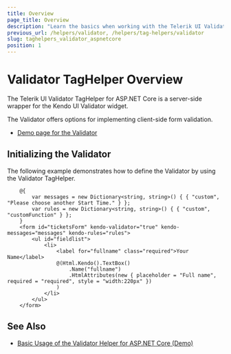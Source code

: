 ```yaml
---
title: Overview
page_title: Overview
description: "Learn the basics when working with the Telerik UI Validator for ASP.NET Core (MVC 6 or ASP.NET Core MVC)."
previous_url: /helpers/validator, /helpers/tag-helpers/validator
slug: taghelpers_validator_aspnetcore
position: 1
---
```


# Validator TagHelper Overview

The Telerik UI Validator TagHelper for ASP.NET Core is a server-side wrapper for the Kendo UI Validator widget.

The Validator offers options for implementing client-side form validation.

* [Demo page for the Validator](https://demos.telerik.com/aspnet-core/validator)

## Initializing the Validator

The following example demonstrates how to define the Validator by using the Validator TagHelper.

		@{
			var messages = new Dictionary<string, string>() { { "custom", "Please choose another Start Time." } };
			var rules = new Dictionary<string, string>() { { "custom", "customFunction" } };
		}
        <form id="ticketsForm" kendo-validator="true" kendo-messages="messages" kendo-rules="rules">
            <ul id="fieldlist">
                <li>
                    <label for="fullname" class="required">Your Name</label>
                    @(Html.Kendo().TextBox()
						.Name("fullname")
						.HtmlAttributes(new { placeholder = "Full name", required = "required", style = "width:220px" })
                    )
                </li>
            </ul>
        </form>

## See Also

* [Basic Usage of the Validator Helper for ASP.NET Core (Demo)](https://demos.telerik.com/aspnet-core/validator)
